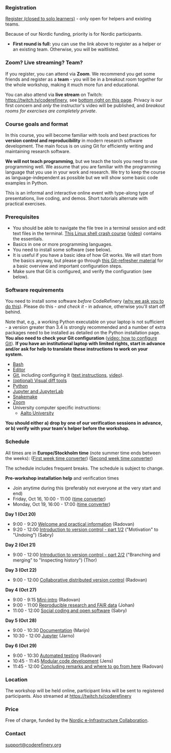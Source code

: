 

### Registration

<a class="btn btn-warning" href="https://indico.neic.no/event/151/"
data-mode="1" target="_blank">Register (closed to solo learners)</a> -
only open for helpers and existing teams.

Because of our Nordic funding, priority is for Nordic participants.

* **First round is full:** you can use the link above to register as a
  helper or an existing team.  Otherwise, you will be waitlisted.


### Zoom?  Live streaming?  Team?

If you register, you can attend via **Zoom**.  We recommend you get
some friends and register as a **team** - you will be in a breakout
room together for the whole workshop, making it much more fun and
educational.

You can also attend via **live stream** on Twitch: <https://twitch.tv/coderefinery>,
see [bottom right on this page](#streaming-info).
Privacy is our first concern and *only* the instructor's video will be
published, and *breakout rooms for exercises are completely private*.


### Course goals and format

In this course, you will become familiar with tools and best practices for
**version control and reproducibility** in modern research software development.
The main focus is on using Git for efficiently writing and maintaining research
software.

**We will not teach programming**, but we teach the tools you need to use programming
well.  We assume that you are familiar with the programming language that you
use in your work and research. We try to keep the course as
language-independent as possible but we will show some basic code examples in
Python.

This is an informal and interactive online event with type-along type
of presentations, live coding, and demos. Short tutorials alternate
with practical exercises.


### Prerequisites

- You should be able to navigate the file tree in a terminal session and edit
  text files in the terminal.
  [This Linux shell crash course](https://scicomp.aalto.fi/scicomp/shell/)
  ([video](https://youtu.be/56p6xX0aToI))
  contains the essentials.
- Basics in one or more programming languages.
- You need to install some software (see below).
- It is useful if you have a basic idea of how Git works. We will start from
  the basics anyway, but please go through
  [this Git-refresher material](https://coderefinery.github.io/git-refresher/)
  for a basic overview and important configuration steps.
- Make sure that Git is configured, and verify the configuration (see below).


### Software requirements

You need to install some software *before* CodeRefinery ([why we ask
you to do
this](https://coderefinery.github.io/installation/#why-are-we-asking-participants-to-install-software)).
Please do this - *and check it* - in advance, otherwise you'll start off
behind.

Note that, e.g., a working Python executable on your laptop is not sufficient -
a version greater than 3.4 is strongly recommended and a number of extra
packages need to be installed as detailed on the Python installation
page. **You also need to check your Git configuration**
([video: how to configure Git](https://www.youtube.com/watch?v=WdDTp8NeHBs&list=PLpLblYHCzJACyKCfHnPwRruOxllNoHsEg)).
**If you have an institutional laptop with limited rights, start in advance
and/or ask for help to translate these instructions to work on your system.**

- [Bash](https://coderefinery.github.io/installation/bash/)
- [Editor](https://coderefinery.github.io/installation/editors/)
- [Git](https://coderefinery.github.io/installation/git/), including
  configuring it ([text instructions](https://coderefinery.github.io/installation/git/#configuring-git),
  [video](https://www.youtube.com/watch?v=WdDTp8NeHBs&t=258s)).
- [(optional) Visual diff tools](https://coderefinery.github.io/installation/difftools/)
- [Python](https://coderefinery.github.io/installation/python/)
- [Jupyter and JupyterLab](https://coderefinery.github.io/installation/jupyter)
- [Snakemake](https://coderefinery.github.io/installation/snakemake)
- [Zoom](https://coderefinery.github.io/installation/zoom/)
- University computer specific instructions:
  - [Aalto University](https://scicomp.aalto.fi/aalto/coderefinery-setup/)

**You should either a) drop by one of our verification sessions in
advance, or b) verify with your team's helper before the workshop.**


### Schedule

All times are in **Europe/Stockholm time** (note summer time ends
between the weeks):
([First week time converter](https://arewemeetingyet.com/Stockholm/2020-10-20/09:00/CodeRefinery))
([Second week time converter](https://arewemeetingyet.com/Stockholm/2020-10-27/09:00/CodeRefinery))

The schedule includes frequent breaks.
The schedule is subject to change.

**Pre-workshop installation help** and verification times
- Join anytime during this (preferably not everyone at the very start
  and end)
- Friday, Oct 16, 10:00 - 11:00 ([time converter](https://arewemeetingyet.com/Stockholm/2020-10-16/10:00/CodeRefinery%20install%20time))
- Monday, Oct 19, 16:00 - 17:00 ([time converter](https://arewemeetingyet.com/Stockholm/2020-10-19/16:00/CodeRefinery%20install%20time))


**Day 1 (Oct 20)**
- 9:00 - 9:20
  [Welcome and practical information](https://github.com/coderefinery/workshop-intro/blob/master/README.md)
  (Radovan)
- 9:20 - 12:00
  [Introduction to version control - part 1/2](https://coderefinery.github.io/git-intro/) ("Motivation" to "Undoing")
  (Sabry)


**Day 2 (Oct 21)**
- 9:00 - 12:00
  [Introduction to version control - part 2/2](https://coderefinery.github.io/git-intro/) ("Branching and merging" to "Inspecting history")
  (Thor)


**Day 3 (Oct 22)**
- 9:00 - 12:00
  [Collaborative distributed version control](https://coderefinery.github.io/git-collaborative/)
  (Radovan)


**Day 4 (Oct 27)**
- 9:00 - 9:15
  [Mini-intro](https://github.com/coderefinery/workshop-intro/blob/master/README.md)
  (Radovan)
- 9:00 - 11:00
  [Reproducible research and FAIR data](https://coderefinery.github.io/reproducible-research/)
  (Johan)
- 11:00 - 12:00
  [Social coding and open software](https://cicero.xyz/v3/remark/0.14.0/github.com/coderefinery/social-coding/master/talk.md)
  (Sabry)


**Day 5 (Oct 28)**
- 9:00 - 10:30
  [Documentation](https://coderefinery.github.io/documentation/)
  (Marijn)
- 10:30 - 12:00
  [Jupyter](https://coderefinery.github.io/jupyter/)
  (Jarno)


**Day 6 (Oct 29)**
- 9:00 - 10:30
  [Automated testing](https://coderefinery.github.io/testing/)
  (Radovan)
- 10:45 - 11:45
  [Modular code development](https://github.com/coderefinery/modular-type-along)
  (Jens)
- 11:45 - 12:00
  [Concluding remarks and where to go from here](https://github.com/coderefinery/workshop-outro/blob/master/README.md)
  (Radovan)


### Location

The workshop will be held online, participant links will be sent to
registered participants.  Also streamed at <https://twitch.tv/coderefinery>


### Price

Free of charge, funded by the [Nordic e-Infrastructure
Collaboration](https://neic.no/).


### Contact

support@coderefinery.org

